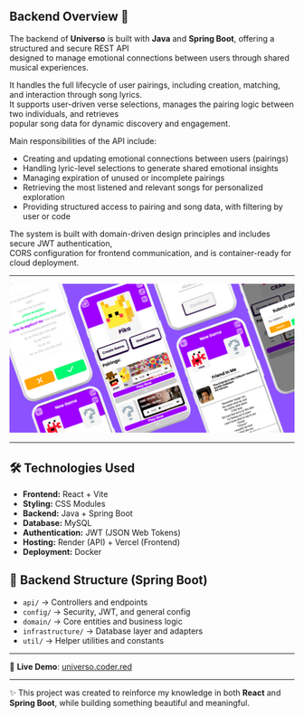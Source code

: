 ## Backend Overview 🔧  

The backend of **Universo** is built with **Java** and **Spring Boot**, offering a structured and secure REST API  
designed to manage emotional connections between users through shared musical experiences.

It handles the full lifecycle of user pairings, including creation, matching, and interaction through song lyrics.  
It supports user-driven verse selections, manages the pairing logic between two individuals, and retrieves  
popular song data for dynamic discovery and engagement.

Main responsibilities of the API include:
- Creating and updating emotional connections between users (pairings)
- Handling lyric-level selections to generate shared emotional insights
- Managing expiration of unused or incomplete pairings
- Retrieving the most listened and relevant songs for personalized exploration
- Providing structured access to pairing and song data, with filtering by user or code

The system is built with domain-driven design principles and includes secure JWT authentication,  
CORS configuration for frontend communication, and is container-ready for cloud deployment.

---

![Preview](https://github.com/cristianbyte/uni-verso/blob/master/public/images/uni-verso-app.png?raw=true)

---

## 🛠️ Technologies Used  
- **Frontend:** React + Vite  
- **Styling:** CSS Modules  
- **Backend:** Java + Spring Boot  
- **Database:** MySQL  
- **Authentication:** JWT (JSON Web Tokens)  
- **Hosting:** Render (API) + Vercel (Frontend)  
- **Deployment:** Docker  

## 📁 Backend Structure (Spring Boot)
- `api/` → Controllers and endpoints  
- `config/` → Security, JWT, and general config  
- `domain/` → Core entities and business logic  
- `infrastructure/` → Database layer and adapters  
- `util/` → Helper utilities and constants  

---

🔗 **Live Demo**: [universo.coder.red](https://universo.coder.red)

---

✨ This project was created to reinforce my knowledge in both **React** and **Spring Boot**, while building something beautiful and meaningful.